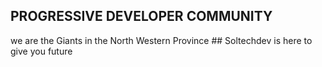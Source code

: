 ## PROGRESSIVE DEVELOPER COMMUNITY
 we are the Giants in the North Western Province ## Soltechdev is here to give you future 

